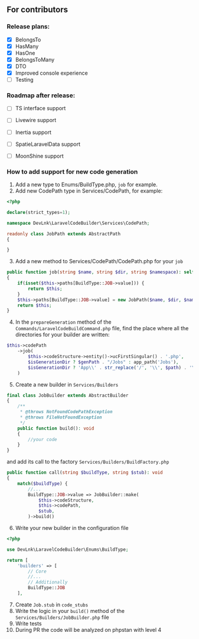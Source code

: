 ## For contributors

### Release plans:
- [x] BelongsTo
- [x] HasMany
- [x] HasOne
- [x] BelongsToMany
- [x] DTO
- [x] Improved console experience
- [ ] Testing

### Roadmap after release:
- [ ] TS interface support
- [ ] Livewire support
- [ ] Inertia support
- [ ] SpatieLaravelData support
- [ ] MoonShine support


### How to add support for new code generation
1. Add a new type to Enums/BuildType.php, `job` for example.
2. Add new CodePath type in Services/CodePath, for example:
```php
<?php

declare(strict_types=1);

namespace DevLnk\LaravelCodeBuilder\Services\CodePath;

readonly class JobPath extends AbstractPath
{

}
```
3. Add a new method to Services/CodePath/CodePath.php for your `job`
```php
public function job(string $name, string $dir, string $namespace): self
{
    if(isset($this->paths[BuildType::JOB->value])) {
        return $this;
    }
    $this->paths[BuildType::JOB->value] = new JobPath($name, $dir, $namespace);
    return $this;
}
```
4. In the `prepareGeneration` method of the `Commands/LaravelCodeBuildCommand.php` file, find the place where all the directories for your builder are written:
```php
$this->codePath
    ->job(
        $this->codeStructure->entity()->ucFirstSingular() . '.php',
        $isGenerationDir ? $genPath . "/Jobs" : app_path('Jobs'),
        $isGenerationDir ? 'App\\' . str_replace('/', '\\', $path) . '\\Jobs' : 'App\\Models'
    )
```
5. Create a new builder in `Services/Builders`
```php
final class JobBuilder extends AbstractBuilder
{
    /**
     * @throws NotFoundCodePathException
     * @throws FileNotFoundException
     */
    public function build(): void
    {
        //your code
    }
}
```
and add its call to the factory `Services/Builders/BuildFactory.php`
```php
public function call(string $buildType, string $stub): void
{
    match($buildType) {
        //...
        BuildType::JOB->value => JobBuilder::make(
            $this->codeStructure,
            $this->codePath,
            $stub,
        )->build()
```
6. Write your new builder in the configuration file
```php
<?php

use DevLnk\LaravelCodeBuilder\Enums\BuildType;

return [
    'builders' => [
        // Core
        //...
        // Additionally
        BuildType::JOB
    ],
```
7. Create `Job.stub` in `code_stubs`
8. Write the logic in your `build()` method of the `Services/Builders/JobBuilder.php` file
9. Write tests
10. During PR the code will be analyzed on phpstan with level 4